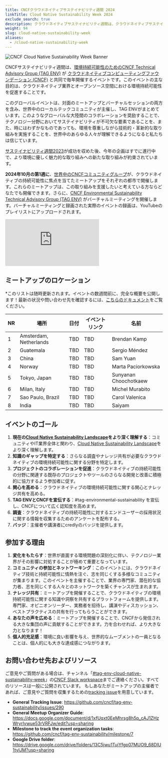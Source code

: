 ```yaml
---
title: CNCFクラウドネイティブサステイナビリティ週間 2024
linkTitle: Cloud Native Sustainability Week 2024
exclude_search: true
description: クラウドネイティブサステイナビリティ週間は、クラウドネイティブサステイナビリティをテーマに各地でCNCFコミュニティがミーティングを開催するグローバルイベントです。クラウドネイティブサステイナビリティ週間は、2024年10月の第1週に開催されます。
weight: 94
slug: cloud-native-sustainability-week
aliases:
  - /cloud-native-sustainability-week
---
```


<p class="mt-5 mb-5"><img src="/images/cloud-native-sustainability-week-v1-logo.webp" alt="CNCF Cloud Native Sustainability Week Banner"></p>

CNCFサステイナビリティ週間は、[環境持続可能性のためのCNCF Technical Advisory Group (TAG ENV)](http://github.com/cncf/tag-env-sustainability) が [クラウドネイティブコンピューティングファウンデーション (CNCF)](http://cncf.io) と共同で毎年開催するイベントです。このイベントの主な目的は、クラウドネイティブ業界とオープンソース空間における環境持続可能性を促進することです。

このグローバルイベントは、対面のミートアップとバーチャルセッションの両方を含み、世界中のローカルテックコミュニティが主催し、TAG ENVがまとめています。このようなグローバルな大陸間のコラボレーションを奨励することで、テクノロジー分野においてサステイナビリティが不可欠な要素であることを、また、時にはわずかなものであっても、環境を尊重しながら技術的・革新的な取り組みを実施することを、世界中のあらゆる人々が理解できるようになると私たちは信じています。

[サステイナビリティ週間2023](https://tag-env-sustainability.cncf.io/events/cloud-native-sustainability-week-2023/)が成功を収めた後、今年の企画はすでに進行中で、より環境に優しく魅力的な取り組みへの新たな取り組みが約束されています。

**2024年10月の第1週に**、[世界中のCNCFコミュニティグループ](https://community.cncf.io/chapters/)が、クラウドネイティブの持続可能性に焦点を当てたミートアップをそれぞれの都市で開催します。これらのミートアップは、この取り組みを支援したいと考えている方ならどなたでも開催できます。さらに、[CNCF Environmental Sustainability Technical Advisory Group (TAG ENV)](http://github.com/cncf/tag-env-sustainability) がバーチャルミーティングを開催します。バーチャルミーティングと録画された実際のイベントの録画は、YouTubeのプレイリストにアップロードされます。

<div class="embed-responsive embed-responsive-16by9"><iframe class="embed-responsive-item" src="https://www.youtube.com/embed/ezGSYtvQH2c?si=Qz5inM2pI4rHuerm" title="Sustainability Week 2024" frameborder="0" allow="accelerometer; autoplay; clipboard-write; encrypted-media; gyroscope; picture-in-picture; web-share" referrerpolicy="strict-origin-when-cross-origin" allowfullscreen></iframe></div>

## ミートアップのロケーション

*このリストは随時更新されます。イベントの数週間前に、完全な概要を公開します！最新の状況や問い合わせ先を確認するには、[こちらのドキュメント](https://docs.google.com/document/d/1xfUqxt0EeMhrsg8h5p_cAJ1ZHzWryrIywue53rVRFJw/edit?usp=sharing)をご覧ください。

<!-- cSpell:disable -->
| **NR** | **場所** | **日付** | **イベントリンク** | **名前** |
|---|---|---|---|---|
| 1 | Amsterdam, Netherlands | TBD | TBD | Brendan Kamp
| 2 | Guatemala | TBD | TBD | Sergio Méndez
| 3 | China | TBD | TBD | Sam Yuan
| 4 | Norway | TBD | TBD | Marta Paciorkowska
| 5 | Tokyo, Japan | TBD | TBD | Sunyanan Choochotkaew
| 6 | Milan, Italy | TBD | TBD |  Michel Murabito
| 7 | Sao Paulo, Brazil | TBD | TBD | Carol Valenica
| 8 | India | TBD | TBD | Saiyam
<!-- cSpell:enable -->

## イベントのゴール

1. **現在の[Cloud Native Sustainability Landscape](/landscape/)をより深く理解する**：コミュニティやIT業界全体と関わり、[Cloud Native Sustainability Landscape](/landscape/)をより深く理解します。
2. **知識のギャップを特定する**：さらなる調査やナレッジ共有が必要なクラウドネイティブの環境持続可能性に関する分野を特定します。
3. **プロジェクトのコラボレーションを促進**：クラウドネイティブの持続可能性の分野に関連する既存のプロジェクトやツールのさらなる開発と改善に積極的に協力するよう参加者に促す。
4. **関心を高める**：クラウドネイティブの環境持続可能性に関する関心とナレッジ共有を高める。
5. **TAG ENVとCNCFを宣伝する**：#tag-environmental-sustainability を宣伝し、CNCFについて広く認知度を高めます。
6. **調査**：クラウドネイティブの持続可能性に対するエンドユーザーの採用状況に関する情報を収集するためのアンケートを配布する。
7. **バッジ**：主催者や講演者にcredlyのバッジを提供します。

## 参加する理由

1. **変化をもたらす**：世界が直面する環境問題の深刻化に伴い、テクノロジー業界がその影響に対処することが極めて重要となっています。
2. **コミュニティの参加とネットワーキング**：このイベントには、クラウドネイティブ技術と持続可能性に情熱を注ぐ、志を同じくする多様なコミュニティが集まります。このイベントを主催することで、業界の専門家、潜在的な協力者、志を同じくする人々とのネットワークを築くチャンスが生まれます。
3. **ナレッジ共有**：ミートアップを開催することで、クラウドネイティブの環境持続可能性に関する知識や洞察を共有するプラットフォームを提供します。専門家、オピニオンリーダー、実務者を招待し、講演やディスカッション、ベストプラクティスの共有を行ってもらうことができます。
4. **あなたの声を広める**：ミートアップを開催することで、CNCFから発信される大きな集団の声に貢献することができます。力を合わせれば、より大きな力となります！
5. **個人的充足感**：環境に良い影響を与え、世界的なムーブメントの一員となることは、個人的にも大きな達成感につながります。

## お問い合わせ先およびリソース

ご意見やご質問がある場合は、チャンネル「[#tag-env-cloud-native-sustainability-week](https://cloud-native.slack.com/archives/C06TCK5RXCG6)」の[CNCF Slack workspace](https://slack.cncf.io/)までご連絡ください。すべてのリソースは一般に公開されています。
もしあなたがミートアップの主催者であれば、ご意見やご質問を収集するための[tracking issue](https://github.com/cncf/tag-env-sustainability/issues/290)を用意しています。

* **General Tracking Issue**: <https://github.com/cncf/tag-env-sustainability/issues/290>
* **General Meetup Organizer Guide**: <https://docs.google.com/document/d/1xfUqxt0EeMhrsg8h5p_cAJ1ZHzWryrIywue53rVRFJw/edit?usp=sharing>
* **Milestone to track the event organization tasks**: <https://github.com/cncf/tag-env-sustainability/milestone/7>
* **Google Drive folder**: <https://drive.google.com/drive/folders/13C5jwu1TujYfgp07MUO9_68DlU1tylJM?usp=sharing>
